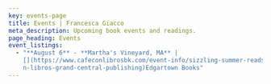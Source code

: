 ```yaml
---
key: events-page
title: Events | Francesca Giacco
meta_description: Upcoming book events and readings.
page_heading: Events
event_listings:
  - "**August 6** - **Martha's Vineyard, MA** |
    [](https://www.cafeconlibrosbk.com/event-info/sizzling-summer-reads-cafe-co\
    n-libros-grand-central-publishing)Edgartown Books"
---
```

